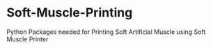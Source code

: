 # Soft-Muscle-Printing
Python Packages needed for Printing Soft Artificial Muscle using Soft Muscle Printer
